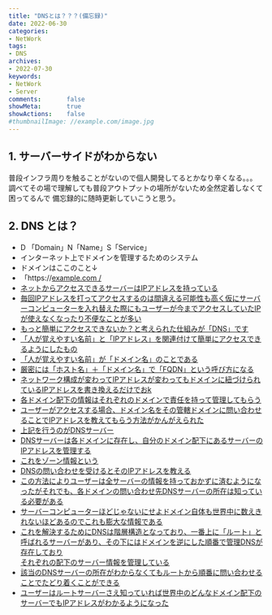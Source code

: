 ```yaml
---
title: "DNSとは？？？(備忘録)"
date: 2022-06-30
categories:
- NetWork
tags:
- DNS
archives:
- 2022-07-30
keywords:
- NetWork
- Server
comments:       false
showMeta:       true
showActions:    false
#thumbnailImage: //example.com/image.jpg
---
```


## 1. サーバーサイドがわからない

普段インフラ周りを触ることがないので個人開発してるとかなり辛くなる。。。
調べてその場で理解しても普段アウトプットの場所がないため全然定着しなくて困ってるんで
備忘録的に随時更新していこうと思う。

## 2. DNS とは？
- D 「Domain」N「Name」S「Service」
- インターネット上でドメインを管理するためのシステム
- ドメインはここのこと↓
- 「https://<u>example.com<u> /
- ネットからアクセスできるサーバーはIPアドレスを持っている
- 毎回IPアドレスを打ってアクセスするのは間違える可能性も高く仮にサーバーコンピューターを入れ替えた際にもユーザーが今までアクセスしていたIPが使えなくなったり不便なことが多い
- もっと簡単にアクセスできないか？と考えられた仕組みが「DNS」です
- 「人が覚えやすい名前」と「IPアドレス」を関連付けて簡単にアクセスできるようにしたもの
- 「人が覚えやすい名前」が「ドメイン名」のことである
- 厳密には「ホスト名」＋「ドメイン名」で「FQDN」という呼び方になる
- ネットワーク構成が変わってIPアドレスが変わってもドメインに紐づけられているIPアドレスを書き換えるだけでおk
- 各ドメイン配下の情報はそれぞれのドメインで責任を持って管理してもらう
- ユーザーがアクセスする場合、ドメイン名をその管轄ドメインに問い合わせることでIPアドレスを教えてもらう方法がかんがえられた
- 上記を行うのがDNSサーバー
- DNSサーバーは各ドメインに存在し、自分のドメイン配下にあるサーバーのIPアドレスを管理する
- これをゾーン情報という
- DNSの問い合わせを受けるとそのIPアドレスを教える
- この方法によりユーザーは全サーバーの情報を持っておかずに済むようになったがそれでも、各ドメインの問い合わせ先DNSサーバーの所在は知っている必要がある
- サーバーコンピューターほどじゃないにせよドメイン自体も世界中に数えきれないほどあるのでこれも膨大な情報である
- これを解決するためにDNSは階層構造となっており、一番上に「ルート」と呼ばれるサーバーがあり、その下にはドメインを逆にした順番で管理DNSが存在しており  
それぞれの配下のサーバー情報を管理している
- 該当のDNSサーバーの所在がわからなくてもルートから順番に問い合わせることでたどり着くことができる
- ユーザーはルートサーバーさえ知っていれば世界中のどんなドメイン配下のサーバーでもIPアドレスがわかるようになった
